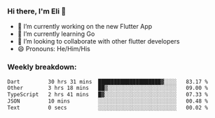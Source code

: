 ### Hi there, I'm Eli 👋
- 🔭 I’m currently working on the new Flutter App
- 🌱 I’m currently learning Go
- 🦄 I’m looking to collaborate with other flutter developers
- 😄 Pronouns: He/Him/His

### Weekly breakdown:
<!--START_SECTION:waka-->

```txt
Dart         30 hrs 31 mins  ████████████████████▓░░░░   83.17 %
Other        3 hrs 18 mins   ██▒░░░░░░░░░░░░░░░░░░░░░░   09.00 %
TypeScript   2 hrs 41 mins   █▓░░░░░░░░░░░░░░░░░░░░░░░   07.33 %
JSON         10 mins         ░░░░░░░░░░░░░░░░░░░░░░░░░   00.48 %
Text         0 secs          ░░░░░░░░░░░░░░░░░░░░░░░░░   00.02 %
```

<!--END_SECTION:waka-->
